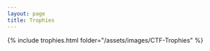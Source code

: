 ```yaml
---
layout: page
title: Trophies
---
```


{% include trophies.html folder="/assets/images/CTF-Trophies" %}